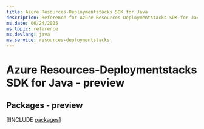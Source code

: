 ```yaml
---
title: Azure Resources-Deploymentstacks SDK for Java
description: Reference for Azure Resources-Deploymentstacks SDK for Java
ms.date: 06/24/2025
ms.topic: reference
ms.devlang: java
ms.service: resources-deploymentstacks
---
```

# Azure Resources-Deploymentstacks SDK for Java - preview
## Packages - preview
[!INCLUDE [packages](resources-deploymentstacks-index.md)]